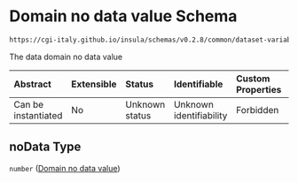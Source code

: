 # Domain no data value Schema

```txt
https://cgi-italy.github.io/insula/schemas/v0.2.8/common/dataset-variable-domain.schema.json#/$defs/numericDomain/properties/noData
```

The data domain no data value

| Abstract            | Extensible | Status         | Identifiable            | Custom Properties | Additional Properties | Access Restrictions | Defined In                                                                                                         |
| :------------------ | :--------- | :------------- | :---------------------- | :---------------- | :-------------------- | :------------------ | :----------------------------------------------------------------------------------------------------------------- |
| Can be instantiated | No         | Unknown status | Unknown identifiability | Forbidden         | Allowed               | none                | [dataset-variable-domain.schema.json\*](schemas/common/dataset-variable-domain.schema.json) |

## noData Type

`number` ([Domain no data value](dataset-variable-domain-defs-numeric-domain-properties-domain-no-data-value.md))
